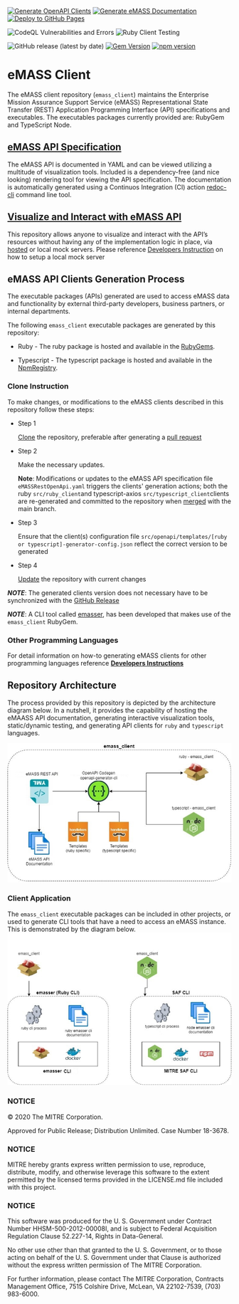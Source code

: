 [![Generate OpenAPI Clients](https://github.com/mitre/emass_client/actions/workflows/generate-clients.yml/badge.svg)](https://github.com/mitre/emass_client/actions/workflows/generate-clients.yml) [![Generate eMASS Documentation](https://github.com/mitre/emass_client/actions/workflows/generate_docs.yml/badge.svg)](https://github.com/mitre/emass_client/actions/workflows/generate_docs.yml) [![Deploy to GitHub Pages](https://github.com/mitre/emass_client/actions/workflows/gh-pages.yml/badge.svg)](https://github.com/mitre/emass_client/actions/workflows/gh-pages.yml)

![CodeQL Vulnerabilities and Errors](https://github.com/mitre/emass_client/actions/workflows/codeql-analysis.yml/badge.svg) ![Ruby Client Testing](https://github.com/mitre/emass_client/actions/workflows/test-ruby-client.yml/badge.svg) 

![GitHub release (latest by date)](https://img.shields.io/github/v/release/mitre/emass_client?label=Release%20Version) [![Gem Version](https://badge.fury.io/rb/emass_client.svg)](https://badge.fury.io/rb/emass_client) [![npm version](https://badge.fury.io/js/@mitre%2Femass_client.svg)](https://badge.fury.io/js/@mitre%2Femass_client)

# eMASS Client
The eMASS client repository (```emass_client```) maintains the Enterprise Mission Assurance Support Service (eMASS) Representational State Transfer (REST) Application Programming Interface (API) specifications and executables. The executables packages currently provided are: RubyGem and TypeScript Node.

## [eMASS API Specification](https://mitre.github.io/emass_client/docs/redoc/)
The eMASS API is documented in YAML and can be viewed utilizing a multitude of visualization tools. Included is a dependency-free (and nice looking) rendering tool for viewing the API specification. The documentation is automatically generated using a Continuos Integration (CI) action [redoc-cli](https://www.npmjs.com/package/redoc-cli) command line tool.


## [Visualize and Interact with eMASS API](https://mitre.github.io/emass_client/docs/renderer/)
This repository allows anyone to visualize and interact with the API’s resources without having any of the implementation logic in place, via [hosted](https://mitre.stoplight.io/docs/emasser/c48309f365cf1-enterprise-mission-assurance-support-service-e-mass) or local mock servers. Please reference [Developers Instruction](docs/developers.md) on how to setup a local mock server

## eMASS API Clients Generation Process
The executable packages (APIs) generated are used to access eMASS data and functionality by external third-party developers, business partners, or internal departments.

The following ```emass_client``` executable packages are generated by this repository:
- Ruby - The ruby package is hosted and available in the [RubyGems](https://rubygems.org/gems/emass_client). 

- Typescript - The typescript package is hosted and available in the [NpmRegistry](https://www.npmjs.com/package/@mitre/emass_client).

### Clone Instruction 
To make changes, or modifications to the eMASS clients described in this repository follow these steps:
- Step 1

  [Clone](https://docs.github.com/en/repositories/creating-and-managing-repositories/cloning-a-repository) the repository, preferable after generating a [pull request](https://docs.github.com/en/pull-requests/collaborating-with-pull-requests/proposing-changes-to-your-work-with-pull-requests/about-pull-requests)
- Step 2

  Make the necessary updates.

  **Note**: Modifications or updates to the eMASS API specification file ```eMASSRestOpenApi.yaml``` triggers the clients' generation actions; both the ruby ```src/ruby_client```and typescript-axios ```src/typescript_client```clients are re-generated and committed to the repository when [merged](https://docs.github.com/en/pull-requests/collaborating-with-pull-requests/incorporating-changes-from-a-pull-request/merging-a-pull-request) with the main branch. 
- Step 3

  Ensure that the client(s) configuration file ```src/openapi/templates/[ruby or typescript]-generator-config.json``` reflect the correct version to be generated
- Step 4

  [Update](https://docs.github.com/en/get-started/using-git/pushing-commits-to-a-remote-repository) the repository with current changes


***NOTE***: The generated clients version does not necessary have to be synchronized with the [GitHub Release](https://github.com/mitre/emass_client/releases)


***NOTE***: A CLI tool called [emasser](https://github.com/mitre/emasser), has been developed that makes use of the ```emass_client``` RubyGem.

### Other Programming Languages
For detail information on how-to generating eMASS clients for other programming languages reference [**Developers Instructions**](docs/developers.md)


## Repository Architecture
The process provided by this repository is depicted by the architecture diagram below. In a nutshell, it provides the capability of hosting the eMAASS API documentation, generating interactive visualization tools, static/dynamic testing, and generating API clients for ```ruby``` and ```typescript``` languages. 

![Repository Architecture](images/emass_client_architecture.jpg)

### Client Application
The ``emass_client`` executable packages can be included in other projects, or used to generate  CLI tools that have a need to access an eMASS instance. This is demonstrated by the diagram below.
![Client Architecture](images/emass_client_applications.jpg)

### NOTICE

© 2020 The MITRE Corporation.

Approved for Public Release; Distribution Unlimited. Case Number 18-3678.

### NOTICE

MITRE hereby grants express written permission to use, reproduce, distribute, modify, and otherwise leverage this software to the extent permitted by the licensed terms provided in the LICENSE.md file included with this project.

### NOTICE

This software was produced for the U. S. Government under Contract Number HHSM-500-2012-00008I, and is subject to Federal Acquisition Regulation Clause 52.227-14, Rights in Data-General.

No other use other than that granted to the U. S. Government, or to those acting on behalf of the U. S. Government under that Clause is authorized without the express written permission of The MITRE Corporation.

For further information, please contact The MITRE Corporation, Contracts Management Office, 7515 Colshire Drive, McLean, VA  22102-7539, (703) 983-6000.
